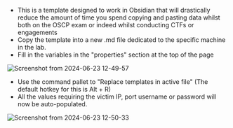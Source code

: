 - This is a template designed to work in Obsidian that will drastically reduce the amount of time you spend copying and pasting data whilst both on the OSCP exam or indeed whilst conducting CTFs or engagements
- Copy the template into a new .md file dedicated to the specific machine in the lab.
- Fill in the variables in the "properties" section at the top of the page
  
![Screenshot from 2024-06-23 12-49-57](https://github.com/jamietech1/OSCP-Obsidian-Cheat-Sheet/assets/87244399/aa61c675-b7b4-4b52-bba9-525830f59553)

- Use the command pallet to "Replace templates in active file" (The default hotkey for this is Alt + R)
- All the values requiring the victim IP, port username or password will now be auto-populated.


![Screenshot from 2024-06-23 12-50-33](https://github.com/jamietech1/OSCP-Obsidian-Cheat-Sheet/assets/87244399/50495d33-6295-4855-a3b3-b402fe1a887f)
